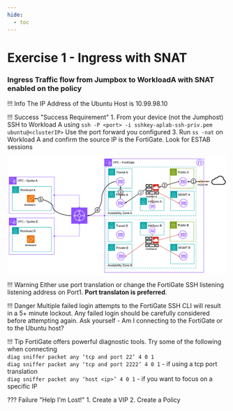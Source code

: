 ```yaml
---
hide:
  - toc
---
```

# Exercise 1 - Ingress with SNAT

### Ingress Traffic flow from Jumpbox to WorkloadA with SNAT enabled on the policy

!!! Info
    The IP Address of the Ubuntu Host is 10.99.98.10

!!! Success "Success Requirement"
    1. From your device (not the Jumphost) SSH to Workload A using `ssh -P <port> -i sshkey-aplab-ssh-priv.pem ubuntu@<clusterIP>` Use the port forward you configured
    3. Run `ss -nat` on Workload A and confirm the source IP is the FortiGate. Look for ESTAB sessions


![Ingress with SNAT](./images/ingress.png "Ingress with SNAT")

!!! Warning
    Either use port translation or change the FortiGate SSH listening listening address on Port1. **Port translaton is preferred**.

!!! Danger
    Multiple failed login attempts to the FortiGate SSH CLI will result in a 5+ minute lockout. Any failed login should be carefully considered before attempting again. Ask yourself - Am I connecting to the FortiGate or to the Ubuntu host?

!!! Tip
    FortiGate offers powerful diagnostic tools. Try some of the following when connecting  
    `diag sniffer packet any ‘tcp and port 22’ 4 0 1`   
    `diag sniffer packet any ‘tcp and port 2222’ 4 0 1` - if using a tcp port translation  
    `diag sniffer packet any ‘host <ip>’ 4 0 1` - if you want to focus on a specific IP

??? Failure "Help I'm Lost!"
    1. Create a VIP
    2. Create a Policy

